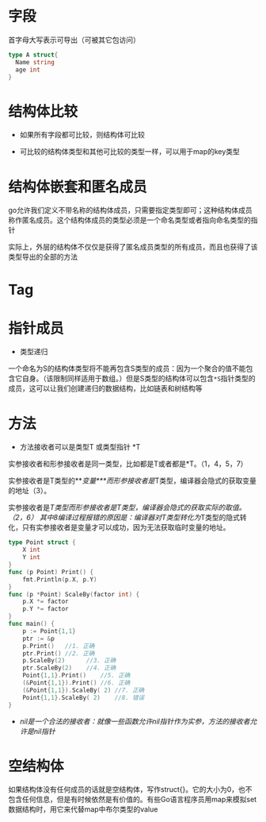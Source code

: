 # 字段

首字母大写表示可导出（可被其它包访问）

```go
type A struct{
  Name string
  age int 
}
```



# 结构体比较

+ 如果所有字段都可比较，则结构体可比较

+ 可比较的结构体类型和其他可比较的类型一样，可以用于map的key类型





# 结构体嵌套和匿名成员

go允许我们定义不带名称的结构体成员，只需要指定类型即可；这种结构体成员称作匿名成员。这个结构体成员的类型必须是一个命名类型或者指向命名类型的指针

实际上，外层的结构体不仅仅是获得了匿名成员类型的所有成员，而且也获得了该类型导出的全部的方法



# Tag







# 指针成员

+ 类型递归

一个命名为S的结构体类型将不能再包含S类型的成员：因为一个聚合的值不能包含它自身。（该限制同样适用于数组。）但是S类型的结构体可以包含`*S`指针类型的成员，这可以让我们创建递归的数据结构，比如链表和树结构等



# 方法

+ 方法接收者可以是类型T 或类型指针 *T

实参接收者和形参接收者是同一类型，比如都是T或者都是*T。（1，4，5，7）

实参接收者是T类型的***变量\***而形参接收者是*T类型，编译器会隐式的获取变量的地址（3）。

实参接收者是*T类型而形参接收者是T类型，编译器会隐式的获取实际的取值。（2，6）
 其中8编译过程报错的原因是：编译器对T类型转化为*T类型的隐式转化，只有实参接收者是变量才可以成功，因为无法获取临时变量的地址。

```go
type Point struct {
    X int
    Y int
}
func (p Point) Print() {
    fmt.Println(p.X, p.Y)
}
func (p *Point) ScaleBy(factor int) {
    p.X *= factor
    p.Y *= factor
}
func main() {
    p := Point{1,1}
    ptr := &p
    p.Print()   //1. 正确
    ptr.Print() //2. 正确
    p.ScaleBy(2)      //3. 正确
    ptr.ScaleBy(2)    //4. 正确
    Point{1,1}.Print()    //5. 正确
    (&Point{1,1}).Print() //6. 正确
    (&Point{1,1}).ScaleBy( 2) //7. 正确
    Point{1,1}.ScaleBy( 2)    //8. 错误
}
```

- *nil是一个合法的接收者：就像一些函数允许nil指针作为实参，方法的接收者允许是nil指针*



# 空结构体

如果结构体没有任何成员的话就是空结构体，写作struct{}。它的大小为0，也不包含任何信息，但是有时候依然是有价值的。有些Go语言程序员用map来模拟set数据结构时，用它来代替map中布尔类型的value

